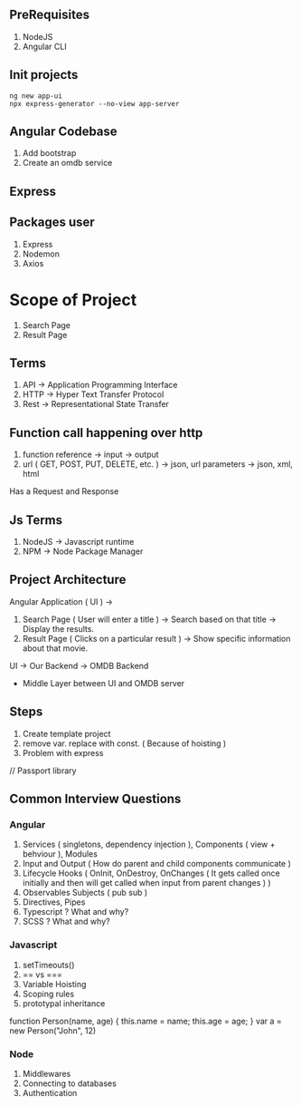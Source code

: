 
## PreRequisites

1. NodeJS
2. Angular CLI

## Init projects

```shell
ng new app-ui
npx express-generator --no-view app-server
```

## Angular Codebase

1. Add bootstrap
2. Create an omdb service

## Express

## Packages user

1. Express
2. Nodemon
3. Axios

# Scope of Project 

1. Search Page
2. Result Page

## Terms

1. API -> Application Programming Interface
2. HTTP -> Hyper Text Transfer Protocol
3. Rest -> Representational State Transfer

## Function call happening over http
1. function reference -> input -> output
2. url ( GET, POST, PUT, DELETE, etc. ) -> json, url parameters -> json, xml, html

Has a Request and Response

## Js Terms

1. NodeJS -> Javascript runtime
2. NPM -> Node Package Manager

## Project Architecture

Angular Application ( UI ) -> 
1. Search Page ( User will enter a title ) -> Search based on that title -> Display the results.
2. Result Page ( Clicks on a particular result ) -> Show specific information about that movie.

UI -> Our Backend -> OMDB Backend 
- Middle Layer between UI and OMDB server

## Steps 

1. Create template project
2. remove var. replace with const. ( Because of hoisting )
3. Problem with express

// Passport library

## Common Interview Questions

### Angular

1. Services ( singletons, dependency injection ), Components ( view + behviour ), Modules
2. Input and Output ( How do parent and child components communicate )
3. Lifecycle Hooks ( OnInit, OnDestroy, OnChanges ( It gets called once initially and then will get called when input from parent changes ) )
4. Observables Subjects ( pub sub )
5. Directives, Pipes
6. Typescript ? What and why? 
7. SCSS ? What and why?  

### Javascript

1. setTimeouts()
2. == vs ===
3. Variable Hoisting
4. Scoping rules
5. prototypal inheritance

function Person(name, age) {
    this.name = name;
    this.age = age;
}
var a = new Person("John", 12)


### Node

1. Middlewares
2. Connecting to databases
3. Authentication 
